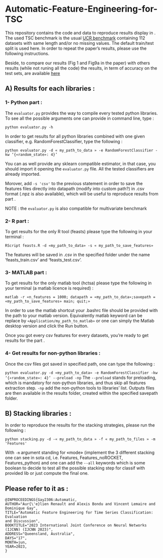 # Automatic-Feature-Engineering-for-TSC

This repository contains the code and data to reproduce results display in <link to paper>. The used TSC benchmark is the usual [UCR benchmark](https://www.timeseriesclassification.com) containing 112 datasets with same length and/or no missing values. The default train/test split is used here. In order to repeat the paper’s results, please use the following instructions.

Beside, to compare our results (Fig 1 and Fig9a in the paper) with others results (while not runing all the code) the results, in term of accuracy on the test sets, are available [here](results_tab/)

## A) Results for each libraries : 

### 1- Python part :

The `evaluator.py` provides the way to compile every tested python libraries. To see all the possible arguments one can provide in command line, type :

`python evaluator.py -h` 

In order to get results for all python libraries combined with one given classifier, e.g. RandomForestClassifier, type the following :

`python evaluator.py -d « my_path_to_data » -e RandomForestClassifier -kw ‘{«random_state»: 4}’` 

You can as well provide any sklearn compatible estimator, in that case, you should import it opening the `evaluator.py` file. All the tested classifiers are already imported.

Morover, add `-s 'csv'` to the previous statement in order to save the features files directly into datapath (modify into custom path?) in .csv format (.npz is also available), which will be useful to reproduce results from part <ref part stacking>.
  
NOTE : the `evaluator.py` is also compatible for multivariate benchmark

### 2- R part :
  
To get results for the only R tool (feasts) please type the following in your terminal :
  
`RScript feasts.R -d «my_path_to_data» -s « my_path_to_save_features»`

The features will be saved in .csv in the specified folder under the name ‘feasts_train.csv’ and ‘feasts_test.csv’.

### 3- MATLAB part :

To get results for the only matlab tool (hctsa) please type the following in your terminal (a matlab
licence is required) :
  
`matlab -r «n_features = 1000; datapath = «my_path_to_data»;savepath = «my_path_to_save_features» main; quit;»`

In order to use the matlab shortcut your .bashrc file should be provided with the path to your matlab version. 
Equivalently matlab keyword can be replace by `«Application/my_path_to_matlab»` or one can simply the Matlab desktop version and click the Run button.

Once you got every csv features for every datasets, you’re ready to get results for the part <ref part stacking>.

### 4- Get results for non-python libraries :
  
Once the csv files got saved in specified path, one can type the following :
 
`python evaluator.py -d «my_path_to_data» -e RandomForestClassifier -kw ‘{«random_state»: 4}’ --preload -np`
The `--preload` stands for preloading, which is mandatory for non-python libraries, and thus skip all features extraction step. `-np` add the non-python tools to libraries’ list.
Outputs files are then available in the results folder, created within the specified savepath folder.

  
## B) Stacking libraries :

 In order to reproduce the results for the stacking strategies, please run the following :
  
`python stacking.py -d -« my_path_to_data » -f « my_path_to_files » -m 'Features'`
  
With `-m` argument standing for «mode» (implement the 3 different stacking one can see in sota cd, i.e. Features, Features_noROCKET, Features_python) and one can add the `--all` keywords which is some boolean to decide to test all the possible stacking step for classif with provided lib or just compute the final one.

 ## Please refer to it as :
  

```
@INPROCEEDINGS{Gay2306:Automatic,
AUTHOR="Aur{\'e}lien Renault and Alexis Bondu and Vincent Lemaire and Dominique Gay",
TITLE="Automatic Feature Engineering for Time Series Classification: Evaluation
and Discussion",
BOOKTITLE="2023 International Joint Conference on Neural Networks (IJCNN) (IJCNN 2023)",
ADDRESS="Queensland, Australia",
DAYS="17",
MONTH=jun,
YEAR=2023,
}
``` 

  
 
